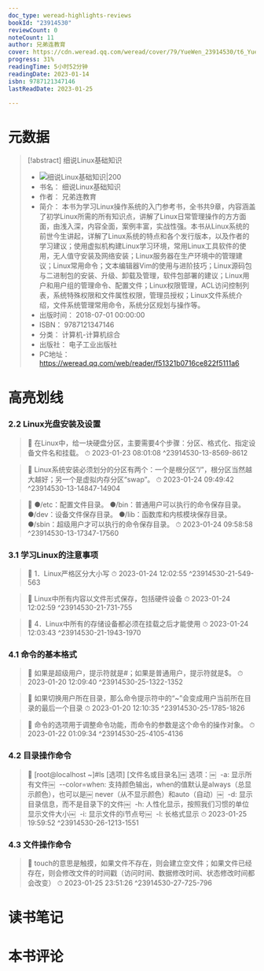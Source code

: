 ```yaml
---
doc_type: weread-highlights-reviews
bookId: "23914530"
reviewCount: 0
noteCount: 11
author: 兄弟连教育
cover: https://cdn.weread.qq.com/weread/cover/79/YueWen_23914530/t6_YueWen_23914530.jpg
progress: 31%
readingTime: 5小时52分钟
readingDate: 2023-01-14
isbn: 9787121347146
lastReadDate: 2023-01-25

---
```

# 元数据
> [!abstract] 细说Linux基础知识
> - ![ 细说Linux基础知识|200](https://cdn.weread.qq.com/weread/cover/79/YueWen_23914530/t6_YueWen_23914530.jpg)
> - 书名： 细说Linux基础知识
> - 作者： 兄弟连教育
> - 简介： 本书为学习Linux操作系统的入门参考书，全书共9章，内容涵盖了初学Linux所需的所有知识点，讲解了Linux日常管理操作的方方面面，由浅入深，内容全面，案例丰富，实战性强。本书从Linux系统的前世今生讲起，详解了Linux系统的特点和各个发行版本，以及作者的学习建议；使用虚拟机构建Linux学习环境，常用Linux工具软件的使用，无人值守安装及网络安装；Linux服务器在生产环境中的管理建议；Linux常用命令；文本编辑器Vim的使用与进阶技巧；Linux源码包与二进制包的安装、升级、卸载及管理，软件包部署的建议；Linux用户和用户组的管理命令、配置文件；Linux权限管理，ACL访问控制列表，系统特殊权限和文件属性权限，管理员授权；Linux文件系统介绍，文件系统管理常用命令，系统分区规划与操作等。
> - 出版时间： 2018-07-01 00:00:00
> - ISBN： 9787121347146
> - 分类： 计算机-计算机综合
> - 出版社： 电子工业出版社
> - PC地址：https://weread.qq.com/web/reader/f51321b0716ce822f5111a6

# 高亮划线

### 2.2 Linux光盘安装及设置

> 📌 在Linux中，给一块硬盘分区，主要需要4个步骤：分区、格式化、指定设备文件名和挂载。 
> ⏱ 2023-01-23 08:01:08 ^23914530-13-8569-8612

> 📌 Linux系统安装必须划分的分区有两个：一个是根分区“/”，根分区当然越大越好；另一个是虚拟内存分区“swap”。 
> ⏱ 2023-01-24 09:49:42 ^23914530-13-14847-14904

> 📌 ●/etc：配置文件目录。
   ●/bin：普通用户可以执行的命令保存目录。
   ●/dev：设备文件保存目录。
   ●/lib：函数库和内核模块保存目录。
   ●/sbin：超级用户才可以执行的命令保存目录。 
> ⏱ 2023-01-24 09:58:58 ^23914530-13-17347-17560

### 3.1 学习Linux的注意事项

> 📌 1．Linux严格区分大小写 
> ⏱ 2023-01-24 12:02:55 ^23914530-21-549-563

> 📌 Linux中所有内容以文件形式保存，包括硬件设备 
> ⏱ 2023-01-24 12:02:59 ^23914530-21-731-755

> 📌 4．Linux中所有的存储设备都必须在挂载之后才能使用 
> ⏱ 2023-01-24 12:03:43 ^23914530-21-1943-1970

### 4.1 命令的基本格式

> 📌 如果是超级用户，提示符就是#；如果是普通用户，提示符就是$。 
> ⏱ 2023-01-20 12:09:40 ^23914530-25-1322-1352

> 📌 如果切换用户所在目录，那么命令提示符中的“~”会变成用户当前所在目录的最后一个目录 
> ⏱ 2023-01-20 12:10:35 ^23914530-25-1785-1826

> 📌 命令的选项用于调整命令功能，而命令的参数是这个命令的操作对象。 
> ⏱ 2023-01-22 01:09:34 ^23914530-25-4105-4136

### 4.2 目录操作命令

> 📌 [root@localhost ~]#ls [选项] [文件名或目录名]￼ ​​​​选项：￼ ​​​​    -a:             显示所有文件￼ ​​​​    --color=when:   支持颜色输出，when的值默认是always（总显示颜色），也可以是￼ ​​​​                    never（从不显示颜色）和auto（自动）￼ ​​​​    -d:            显示目录信息，而不是目录下的文件￼ ​​​​    -h:            人性化显示，按照我们习惯的单位显示文件大小￼ ​​​​    -i:            显示文件的i节点号￼ ​​​​    -l:            长格式显示​​ 
> ⏱ 2023-01-25 19:59:52 ^23914530-26-1213-1551

### 4.3 文件操作命令

> 📌 touch的意思是触摸，如果文件不存在，则会建立空文件；如果文件已经存在，则会修改文件的时间戳（访问时间、数据修改时间、状态修改时间都会改变） 
> ⏱ 2023-01-25 23:51:26 ^23914530-27-725-796

# 读书笔记

# 本书评论

